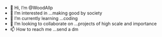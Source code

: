 - 👋 Hi, I’m @WoodAllp
- 👀 I’m interested in ...making good by society
- 🌱 I’m currently learning ...coding    
- 💞️ I’m looking to collaborate on ...projects of high scale and importance    
- 📫 How to reach me ...send a dm

<!---
WoodAllp/WoodAllp is a ✨ special ✨ repository because its `README.md` (this file) appears on your GitHub profile.
You can click the Preview link to take a look at your changes.
--->
